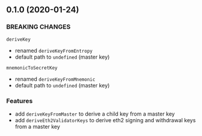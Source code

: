 ## 0.1.0 (2020-01-24) 

### BREAKING CHANGES

`deriveKey`
* renamed `deriveKeyFromEntropy`
* default path to `undefined` (master key)

`mnemonicToSecretKey`
* renamed `deriveKeyFromMnemonic`
* default path to `undefined` (master key)

### Features

* add `deriveKeyFromMaster` to derive a child key from a master key
* add `deriveEth2ValidatorKeys` to derive eth2 signing and withdrawal keys from a master key

